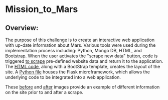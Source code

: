 # Mission_to_Mars

## Overview:
The purpose of this challenge is to create an interactive web application with up-date information about Mars.  Various tools were used during the implementation process including: Python, Mongo DB, HTML, and Bootstrap.  When the user activates the "scrape new data" button, code is triggered [to scrape](https://github.com/laurlen2112/Mission_to_Mars/blob/main/resources/scraping_py%20snippet.png) pre-defined website data and return it to the application.  The [HTML code](https://github.com/laurlen2112/Mission_to_Mars/blob/main/resources/html%20snippet.png),  along with a BootStrap template, creates the layout of the site.  A [Python file](https://github.com/laurlen2112/Mission_to_Mars/blob/main/resources/app_py%20snippet.png) houses the Flask microframework, which allows the underlying code to be integrated into a web application. 

These [before](https://github.com/laurlen2112/Mission_to_Mars/blob/main/resources/before-scrap.png) and [after](https://github.com/laurlen2112/Mission_to_Mars/blob/main/resources/after_scrape.png) images provide an example of different information on the site prior to and after a scrape.
